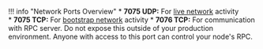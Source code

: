 <!-- Used on:
/what-is-nano/design-features.md
/running-a-node/setup.md
-->
!!! info "Network Ports Overview"
	* **7075 UDP:** For [live network](/glossary#live-network) activity  
	* **7075 TCP:** For [bootstrap network](/glossary#bootstrap-network) activity
	* **7076 TCP:** For communication with RPC server. Do not expose this outside of your production environment. Anyone with access to this port can control your node's RPC.